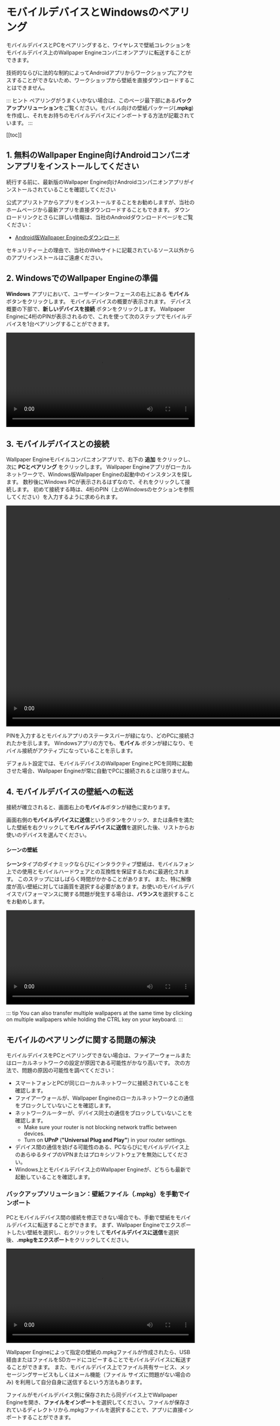 # モバイルデバイスとWindowsのペアリング

モバイルデバイスとPCをペアリングすると、ワイヤレスで壁紙コレクションをモバイルデバイス上のWallpaper Engineコンパニオンアプリに転送することができます。

技術的ならびに法的な制約によってAndroidアプリからワークショップにアクセスすることができないため、ワークショップから壁紙を直接ダウンロードすることはできません。

::: ヒント ペアリングがうまくいかない場合は、このページ最下部にある**バックアップソリューション**をご覧ください。モバイル向けの壁紙パッケージ(**.mpkg**) を作成し、それをお持ちのモバイルデバイスにインポートする方法が記載されています。
:::

[[toc]]

## 1. 無料のWallpaper Engine向けAndroidコンパニオンアプリをインストールしてください

続行する前に、最新版のWallpaper Engine向けAndroidコンパニオンアプリがインストールされていることを確認してください

公式アプリストアからアプリをインストールすることをお勧めしますが、当社のホームページから最新アプリを直接ダウンロードすることもできます。 ダウンロードリンクとさらに詳しい情報は、当社のAndroidダウンロードページをご覧ください：

* [Android版Wallpaper Engineのダウンロード](https://www.wallpaperengine.io/android/)

セキュリティー上の理由で、当社のWebサイトに記載されているソース以外からのアプリインストールはご遠慮ください。

## 2. WindowsでのWallpaper Engineの準備

**Windows** アプリにおいて、ユーザーインターフェースの右上にある **モバイル** ボタンをクリックします。 モバイルデバイスの概要が表示されます。 デバイス概要の下部で、**新しいデバイスを接続** ボタンをクリックします。 Wallpaper Engineに4桁のPINが表示されるので、これを使って次のステップでモバイルデバイスを1台ペアリングすることができます。

<video width="100%" controls autoplay loop>
  <source src="/videos/mobile_pin.mp4" type="video/mp4">
  お使いのブラウザは動画タグをサポートしていません。
</video>

## 3. モバイルデバイスとの接続

Wallpaper Engineモバイルコンパニオンアプリで、右下の **追加** をクリックし、次に **PCとペアリング** をクリックします。 Wallpaper Engineアプリがローカルネットワークで、Windows版Wallpaper Engineの起動中のインスタンスを探します。 数秒後にWindows PCが表示されるはずなので、それをクリックして接続します。 初めて接続する時は、4桁のPIN（上のWindowsのセクションを参照してください）を入力するように求められます。

<video height="590px" style="display:block;margin:0 auto;" controls autoplay loop>
  <source src="/videos/mobile_connect.mp4" type="video/mp4">
  お使いのブラウザが動画タグをサポートしていません。
</video>

PINを入力するとモバイルアプリのステータスバーが緑になり、どのPCに接続されたかを示します。 Windowsアプリの方でも、**モバイル** ボタンが緑になり、モバイル接続がアクティブになっていることを示します。

デフォルト設定では、モバイルデバイスのWallpaper EngineとPCを同時に起動させた場合、Wallpaper Engineが常に自動でPCに接続されるとは限りません。

## 4. モバイルデバイスの壁紙への転送

接続が確立されると、画面右上の**モバイル**ボタンが緑色に変わります。

画面右側の**モバイルデバイスに送信**というボタンをクリック、または条件を満たした壁紙を右クリックして**モバイルデバイスに送信**を選択した後、リストからお使いのデバイスを選んでください。

#### シーンの壁紙

**シーン**タイプのダイナミックならびにインタラクティブ壁紙は、モバイルフォン上での使用とモバイルハードウェアとの互換性を保証するために最適化されます。 このステップにはしばらく時間がかかることがあります。 また、特に解像度が高い壁紙に対しては画質を選択する必要があります。お使いのモバイルデバイスでパフォーマンスに関する問題が発生する場合は、**バランス**を選択することをお勧めします。

<video width="100%" controls autoplay loop>
  <source src="/videos/mobile_transfer.mp4" type="video/mp4">
  お使いのブラウザは動画タグをサポートしていません。
</video>

::: tip
You can also transfer multiple wallpapers at the same time by clicking on multiple wallpapers while holding the CTRL key on your keyboard.
:::

## モバイルのペアリングに関する問題の解決

モバイルデバイスをPCとペアリングできない場合は、ファイアーウォールまたはローカルネットワークの設定が原因である可能性がかなり高いです。 次の方法で、問題の原因の可能性を調べてください：

* スマートフォンとPCが同じローカルネットワークに接続されていることを確認します。
* ファイアーウォールが、Wallpaper Engineのローカルネットワークとの通信をブロックしていないことを確認します。
* ネットワークルーターが、デバイス同士の通信をブロックしていないことを確認します。
    * Make sure your router is not blocking network traffic between devices.
    * Turn on **UPnP** (**"Universal Plug and Play"**) in your router settings.
* デバイス間の通信を妨げる可能性のある、PCならびにモバイルデバイス上のあらゆるタイプのVPNまたはプロキシソフトウェアを無効にしてください。
* Windows上とモバイルデバイス上のWallpaper Engineが、どちらも最新で起動していることを確認します。

### バックアップソリューション：壁紙ファイル（.mpkg）を手動でインポート

PCとモバイルデバイス間の接続を修正できない場合でも、手動で壁紙をモバイルデバイスに転送することができます。 まず、Wallpaper Engineでエクスポートしたい壁紙を選択し、右クリックをして**モバイルデバイスに送信**を選択後、**.mpkgをエクスポート**をクリックしてください。

<video width="100%" controls autoplay loop>
  <source src="/videos/mobile_export.mp4" type="video/mp4">
  お使いのブラウザは動画タグをサポートしていません。
</video>

Wallpaper Engineによって指定の壁紙の.mpkgファイルが作成されたら、USB経由またはファイルをSDカードにコピーすることでモバイルデバイスに転送することができます。 また、モバイルデバイス上でファイル共有サービス、メッセージングサービスもしくはメール機能（ファイル サイズに問題がない場合のみ) を利用して自分自身に送信するという方法もあります。

ファイルがモバイルデバイス側に保存されたら同デバイス上でWallpaper Engineを開き、**ファイルをインポート**を選択してください。ファイルが保存されているディレクトリから.mpkgファイルを選択することで、アプリに直接インポートすることができます。